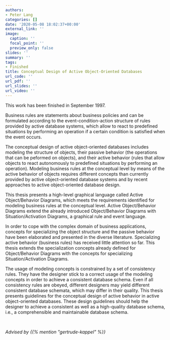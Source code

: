 ```yaml
---
authors:
- Peter Lang
categories: []
date: '2020-05-08 18:02:37+00:00'
external_link: ''
image:
  caption: ''
  focal_point: ''
  preview_only: false
slides: ''
summary: ''
tags:
- Finished
title: Conceptual Design of Active Object-Oriented Databases
url_code: ''
url_pdf: ''
url_slides: ''
url_video: ''
---
```


This work has been finished in September 1997.

Business rules are statements about business policies and can be formulated according to the event-condition-action structure of rules provided by active database systems, which allow to react to predefined situations by performing an operation if a certain condition is satisfied when the event occurs.

The conceptual design of active object-oriented databases includes modeling the structure of objects, their passive behavior (the operations that can be peformed on objects), and their active behavior (rules that allow objects to react autonomously to predefined situations by performing an operation). Modeling business rules at the conceptual level by means of the active behavior of objects requires different concepts than currently provided by active object-oriented database systems and by recent approaches to active object-oriented database design.

This thesis presents a high-level graphical language called Active Object/Behavior Diagrams, which meets the requirements identified for modeling business rules at the conceptual level. Active Object/Behavior Diagrams extend the already introduced Object/Behavior Diagrams with Situation/Activation Diagrams, a graphical rule and event language.

In order to cope with the complex domain of business applications, concepts for specializing the object structure and the passive behavior have been elaborated and presented in the diverse literature. Specializing active behavior (business rules) has received little attention so far. This thesis extends the specialization concepts already defined for Object/Behavior Diagrams with the concepts for specializing Situation/Activation Diagrams.

The usage of modeling concepts is constrained by a set of consistency rules. They have the designer stick to a correct usage of the modeling concepts in order to achieve a consistent database schema. Even if all consistency rules are obeyed, different designers may yield different consistent database schemata, which may differ in their quality. This thesis presents guidelines for the conceptual design of active behavior in active object-oriented databases. These design guidelines should help the designer to achieve a consistent as well as a high-quality database schema, i.e., a comprehensible and maintainable database schema.

&nbsp;

*Advised by {{% mention "gertrude-kappel" %}}*